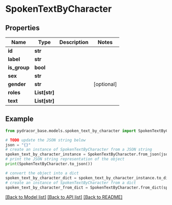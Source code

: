 # SpokenTextByCharacter


## Properties

Name | Type | Description | Notes
------------ | ------------- | ------------- | -------------
**id** | **str** |  | 
**label** | **str** |  | 
**is_group** | **bool** |  | 
**sex** | **str** |  | 
**gender** | **str** |  | [optional] 
**roles** | **List[str]** |  | 
**text** | **List[str]** |  | 

## Example

```python
from pydracor_base.models.spoken_text_by_character import SpokenTextByCharacter

# TODO update the JSON string below
json = "{}"
# create an instance of SpokenTextByCharacter from a JSON string
spoken_text_by_character_instance = SpokenTextByCharacter.from_json(json)
# print the JSON string representation of the object
print(SpokenTextByCharacter.to_json())

# convert the object into a dict
spoken_text_by_character_dict = spoken_text_by_character_instance.to_dict()
# create an instance of SpokenTextByCharacter from a dict
spoken_text_by_character_from_dict = SpokenTextByCharacter.from_dict(spoken_text_by_character_dict)
```
[[Back to Model list]](../README.md#documentation-for-models) [[Back to API list]](../README.md#documentation-for-api-endpoints) [[Back to README]](../README.md)


